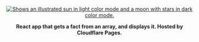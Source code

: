 <!--
        .__         _____.__  __             
  _____ |__| ______/ ____|___/  |_ ______    
 /     \|  |/  ___\   __\|  \   __/  ___/    
|  Y Y  |  |\___ \ |  |  |  ||  | \___ \     
|__|_|  |__/____  >|__|  |__||__|/____  > /\ 
      \/        \/                    \/  \/
www.thmisfits.ml
-->

<p align="center">
<a href="https://themisfits.ml" target="_blank">
<picture>
  <source media="(prefers-color-scheme: dark)" srcset="https://user-images.githubusercontent.com/80414685/193137040-e0e48dd7-df3b-4693-a0f9-2a9001fd7de5.svg">
  <source media="(prefers-color-scheme: light)" srcset="https://user-images.githubusercontent.com/80414685/193137054-6951f861-e7f9-499f-a7d5-bf0321e721f0.svg">
  <img alt="Shows an illustrated sun in light color mode and a moon with stars in dark color mode." src="https://user-images.githubusercontent.com/80414685/193137054-6951f861-e7f9-499f-a7d5-bf0321e721f0.svg">
</picture>
</a>
</p>
<p align="center"><b>React app that gets a fact from an array, and displays it. Hosted by Cloudflare Pages.</b></p>
